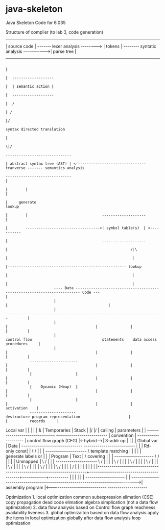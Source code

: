 java-skeleton
=============

Java Skeleton Code for 6.035


Structure of compiler (to lab 3, code generation)

---------------                                  ----------                                        --------------
| source code | ------- lexer analysis --------> | tokens | -------- syntatic analysis ----------->| parse tree |    
---------------                                  ----------                                        --------------
                                                                                                         |
                                                                                                         |  -------------------
                                                                                                         |  | semantic action |
                                                                                                         |  -------------------
                                                                                                         |  /     
                                                                                                         | /    
                                                                                                         |/        
                                                                                             syntax directed translation  
                                                                                                         |
                                                                                                        \|/
                                                                                            ------------------------------                        
                                                                                            | abstract syntax tree (AST) | <-------------------------------- tranverse ------- semantics analysis 
                                                                                            ------------------------------                                                           |
                                                                                                         |        |                                                                  |
                                                                                                         |     generate                                                            lookup         
                                                                                                         |        |                                  --------------------            |
                                                                                                         |        ---------------------------------->| symbol table(s)  | <-----------
                                                                                                         |                                           --------------------
                                                                                                         |                                                        /|\
                                                                                                         |                                                         |
                                                                                                         |------------------------------------------------------ lookup
                                                                                                         |                                                         |
                                                                                                         |                                                         |
                          ---- Data ------------------------------------------------------------------------ Code ---                                              |
                          |                                                                                         |                                              |
                          |                                                        -----------------------------------------------------------------------         |
                          |                                                        |                                        |               |            |         |
                          |                                                 control flow                                statements    data access   procedures     |
                          |                                                        |                                        |               |            |         |
               ----------------------                                              |                                        |               |            |         |
               |                    |                                              |                                        |               |            |         |
               |    Dynamic (Heap)  |                                              |                                        |               |            |         |
               |                    |                                              |                                        |               |        activation    |
               ---------------------                                destructure program representation                      |               |          records     |
  Local var    |                    |                                              |                                        |               |            &         |
  Temporaries  |      Stack         |                                             \|/                                      \|/              |          calling     |
  parameters   |                    |                                -------------------------------           --------------------------   |        convention    |
                --------------------                                 | control flow graph (CFG)    |<-hybrid-->|        3-addr op       |   |            |         |
  Global var   |       Data         |                                -------------------------------           --------------------------   |            |         |
  Rd-only const|                    |                                              \                              /                         |            |         |
               ---------------------                                                \                 template matching                     |            |         |
               |                    |                                         generate labels                or                             |            |         |
  Program      |       Text         |                                                 \                   covering                          |            |         |
                --------------------                                                   \                    /                               |            |         |
               |     Unmapped       |                                                   \                  /                                |            |         |
               ---------------------                                                     \                /                                 |            |         |
                        |                                                                 \              /                                  |            |         |
                        |                                                                  \            /                                   |            |         |
                        |                                                                   \          /                                    |            |         | 
                        |                                                                    \        /                                     |            |         | 
                        |                                                                     \      /                                      |            |         |
                        |                                                                      \    /                                       |            |         |
                        |                                                                       \  /                                        |            |         |
                        |                                                                        \/                                         |            |         |
                        |                                                                        |                                          |            |         |
                        |------------------------------------------------------------------------+------------------------------------------+------------+----------
                        |                                                                        |                                          |            |
                        |                                                                        |       --------------------               |            |
                        -------------------------------------------------------------------------------->| assembly program |<----------------------------
                                                                                                         --------------------
                                                                                                         

Optimization
    1. local optimization
        common subexpression elimation (CSE)
        copy propagation
        dead code elimation
        algebra simplication (not a data flow optimization)
    2. data flow analysis based on Control flow graph
        reachness
        availability
        liveness
    3. global optimizaiton
        based on data flow analysis
        apply the items in local optimization globally after data flow analysis
        loop optimization
                                                                                                      
